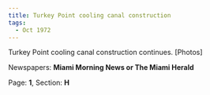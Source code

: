 ```yaml
---  
title: Turkey Point cooling canal construction  
tags:  
  - Oct 1972  
---  
```

  
Turkey Point cooling canal construction continues. [Photos]  
  
Newspapers: **Miami Morning News or The Miami Herald**  
  
Page: **1**, Section: **H** 
